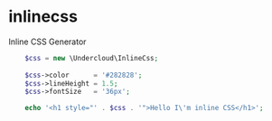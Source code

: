 # inlinecss
Inline CSS Generator


```PHP
	$css = new \Undercloud\InlineCss;
	
	$css->color      = '#282828';
	$css->lineHeight = 1.5;
	$css->fontSize   = '36px';

	echo '<h1 style="' . $css . '">Hello I\'m inline CSS</h1>';
```
